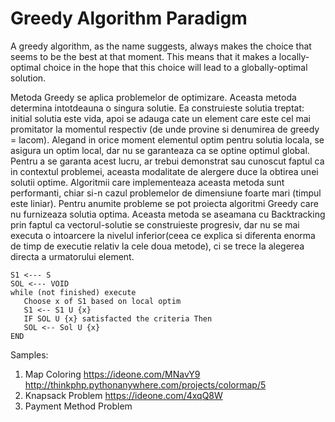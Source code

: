 # Greedy Algorithm Paradigm
A greedy algorithm, as the name suggests, always makes the choice that seems to be the best at that moment. This means that it makes a locally-optimal choice in the hope that this choice will lead to a globally-optimal solution.


Metoda Greedy se aplica problemelor de optimizare. Aceasta metoda determina intotdeauna o singura solutie. Ea construieste solutia treptat: initial solutia este vida, apoi se adauga cate un element care este cel mai promitator la momentul respectiv (de unde provine si denumirea de greedy = lacom). Alegand in orice moment elementul optim pentru solutia locala, se asigura un optim local, dar nu se garanteaza ca se optine optimul global. Pentru a se garanta acest lucru, ar trebui demonstrat sau cunoscut faptul ca in contextul problemei, aceasta modalitate de alergere duce la obtirea unei solutii optime. Algoritmii care implementeaza aceasta metoda sunt performanti, chiar si-n cazul problemelor de dimensiune foarte mari (timpul este liniar). Pentru anumite probleme se pot proiecta algoritmi Greedy care nu furnizeaza solutia optima. Aceasta metoda se aseamana cu Backtracking prin faptul ca vectorul-solutie se construieste progresiv, dar nu se mai executa o intoarcere la nivelul inferior(ceea ce explica si diferenta enorma de timp de executie relativ la cele doua metode), ci se trece la alegerea directa a urmatorului element.

```
S1 <--- S
SOL <--- VOID
while (not finished) execute
   Choose x of S1 based on local optim
   S1 <-- S1 U {x}
   IF SOL U {x} satisfacted the criteria Then
   SOL <-- Sol U {x}
END
```

Samples:

1. Map Coloring https://ideone.com/MNavY9 http://thinkphp.pythonanywhere.com/projects/colormap/5
2. Knapsack Problem https://ideone.com/4xqQ8W
3. Payment Method Problem
